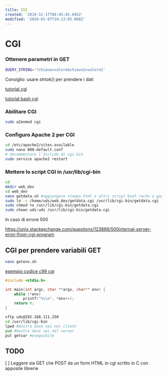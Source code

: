 ```yaml
---
title: CGI
created: '2019-12-17T08:45:45.685Z'
modified: '2020-01-07T10:13:05.808Z'
---
```


# CGI

### Ottenere parametri in GET

```bash
QUERY_STRING='?chiave=valore&chiave2=valore2'
```

Consiglio: usare _strtok()_ per prendere i dati

[tutorial cgi](http://www.yolinux.com/TUTORIALS/BashShellCgi.html)

[tutorial bash cgi](https://www.icosaedro.it/apache/cgi-bash.html)

### Abilitare CGI

```bash
sudo a2enmod cgi
```

### Configuro Apache 2 per CGI

```bash
cd /etc/apache2/sites-available
sudo nano 000-default.conf
# decommentare l'Include di cgi-bin
sudo service apache2 restart
```

### Mettere lo script CGI in /usr/lib/cgi-bin

```bash
cd
mkdir web_dev
cd web_dev
nano getdata.sh #aggiungere stampa html e altri script bash (echo a gogo)
sudo ln -s /home/uds/web_dev/getdata.cgi /usr/lib/cgi-bin/getdata.cgi
sudo chmod +x /usr/lib/cgi-bin/getdata.cgi
sudo chown uds:uds /usr/lib/cgi-bin/getdata.cgi
```

In caso di errore 500

https://unix.stackexchange.com/questions/123866/500internal-server-error-from-cgi-program

## CGI per prendere variabili GET

```bash
nano getenv.sh
```

[esempio codice c99 cgi](https://stackoverflow.com/questions/2085302/printing-all-environment-variables-in-c-c#2085385)

```c
#include <stdio.h>

int main(int argc, char **argv, char** env) {
    while (*env)
        printf("%s\n", *env++);
    return 0;
}
```

```bash
sftp uds@192.168.111.250
cd /usr/lib/cgi-bin
lpwd #mostra dove sei nel client
pwd #mostra dove sei nel server
put getvar #eseguibile
```

## TODO

[ ] Leggere sia GET che POST da un form HTML in cgi scritto in C con apposite librerie


